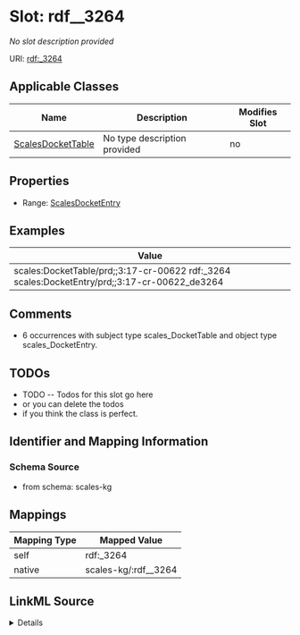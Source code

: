 

# Slot: rdf__3264


_No slot description provided_





URI: [rdf:_3264](http://www.w3.org/1999/02/22-rdf-syntax-ns#_3264)



<!-- no inheritance hierarchy -->





## Applicable Classes

| Name | Description | Modifies Slot |
| --- | --- | --- |
| [ScalesDocketTable](../classes/ScalesDocketTable.md) | No type description provided |  no  |







## Properties

* Range: [ScalesDocketEntry](../classes/ScalesDocketEntry.md)






## Examples

| Value |
| --- |
| scales:DocketTable/prd;;3:17-cr-00622 rdf:_3264 scales:DocketEntry/prd;;3:17-cr-00622_de3264 |

## Comments

* 6 occurrences with subject type scales_DocketTable and object type scales_DocketEntry.

## TODOs

* TODO -- Todos for this slot go here
* or you can delete the todos
* if you think the class is perfect.

## Identifier and Mapping Information







### Schema Source


* from schema: scales-kg




## Mappings

| Mapping Type | Mapped Value |
| ---  | ---  |
| self | rdf:_3264 |
| native | scales-kg/:rdf__3264 |




## LinkML Source

<details>
```yaml
name: rdf__3264
description: No slot description provided
todos:
- TODO -- Todos for this slot go here
- or you can delete the todos
- if you think the class is perfect.
comments:
- 6 occurrences with subject type scales_DocketTable and object type scales_DocketEntry.
examples:
- value: scales:DocketTable/prd;;3:17-cr-00622 rdf:_3264 scales:DocketEntry/prd;;3:17-cr-00622_de3264
from_schema: scales-kg
rank: 1000
slot_uri: rdf:_3264
alias: rdf__3264
domain_of:
- scales_DocketTable
range: scales_DocketEntry

```
</details>